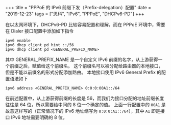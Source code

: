 +++
title = "PPPoE 的 IPv6 前缀下发（Prefix-delegation）配置"
date = "2019-12-23"
tags = ["思科", "IPv6", "PPPoE", "DHCPv6-PD"]
+++

在以太网环境下，DHCPv6-PD 比较容易配置和理解，而在 PPPoE 环境中，需要在 Dialer 接口配置中添加如下指令

```console
ipv6 enable
ipv6 dhcp client pd hint ::/56
ipv6 dhcp client pd <GENERAL_PREFIX_NAME>
```

其中 GENERAL_PREFIX_NAME 是一个自定义 IPv6 前缀的名字，从上游获得一个前缀之后，赋值给这个前缀名。
这个前缀名可以被分配给路由器的本地接口，但是不能以前缀名的形式分配添加路由。
本地接口使用 IPv6 General Prefix 的配置语法如下

```console
ipv6 address <GENERAL_PREFIX_NAME> 0:0:0:00A1::/64
```

在前述配置中，从上游获得前缀的长度是 56，而我们为接口分配的地址前缀长度往往是 64 位，所以需要给中间的 8 位一个确定的值。
上面一行配置中的 `00A1` 是故意这样写的（正常情况下的 IPv6 地址缩写为 `0:0:0:A1::/64`），其中 `A1` 即是接口 IPv6 地址需要明确的 8 位。
